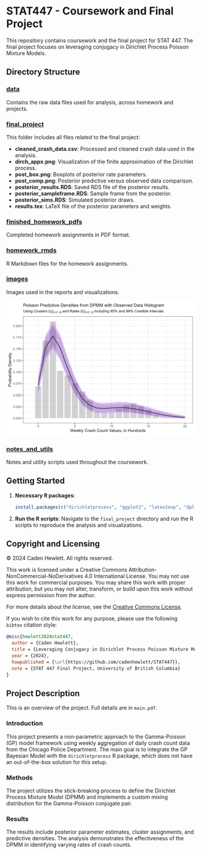 # STAT447 - Coursework and Final Project

This repository contains coursework and the final project for STAT 447. The final project focuses on leveraging conjugacy in Dirichlet Process Poisson Mixture Models.

## Directory Structure

### [data](https://github.com/cadenhewlett/STAT447/tree/main/data)
Contains the raw data files used for analysis, across homework and projects.

### [final_project](https://github.com/cadenhewlett/STAT447/tree/main/final_project)
This folder includes all files related to the final project:
- **cleaned_crash_data.csv**: Processed and cleaned crash data used in the analysis.
- **dirch_appx.png**: Visualization of the finite approximation of the Dirichlet process.
- **post_box.png**: Boxplots of posterior rate parameters.
- **post_comp.png**: Posterior predictive versus observed data comparison.
- **posterior_results.RDS**: Saved RDS file of the posterior results.
- **posterior_sampleframe.RDS**: Sample frame from the posterior.
- **posterior_sims.RDS**: Simulated posterior draws.
- **results.tex**: LaTeX file of the posterior parameters and weights.

### [finished_homework_pdfs](https://github.com/cadenhewlett/STAT447/tree/main/finished_homework_pdfs)
Completed homework assignments in PDF format.

### [homework_rmds](https://github.com/cadenhewlett/STAT447/tree/main/homework_rmds)
R Markdown files for the homework assignments.

### [images](https://github.com/cadenhewlett/STAT447/tree/main/images)
Images used in the reports and visualizations.

![posterior in final project](https://github.com/cadenhewlett/STAT447/blob/main/final_project/post_comp.png)

### [notes_and_utils](https://github.com/cadenhewlett/STAT447/tree/main/notes_and_utils)
Notes and utility scripts used throughout the coursework.


## Getting Started

1. **Necessary R packages**:
    ```r
    install.packages(c("dirichletprocess", "ggplot2", "latex2exp", "dplyr", "lubridate", "readxl", "tidyr", "pbapply", "hexbin", "scales", "knitr", "kableExtra"))
    ```

2. **Run the R scripts**:
    Navigate to the `final_project` directory and run the R scripts to reproduce the analysis and visualizations.

## Copyright and Licensing

© 2024 Caden Hewlett. All rights reserved.

This work is licensed under a Creative Commons Attribution-NonCommercial-NoDerivatives 4.0 International License. You may not use this work for commercial purposes. You may share this work with proper attribution, but you may not alter, transform, or build upon this work without express permission from the author.

For more details about the license, see the [Creative Commons License](https://creativecommons.org/licenses/by-nc-nd/4.0/).

If you wish to cite this work for any purpose, please use the following `bibtex` citation style:
```bibtex
@misc{hewlett2024stat447,
  author = {Caden Hewlett},
  title = {Leveraging Conjugacy in Dirichlet Process Poisson Mixture Models},
  year = {2024},
  howpublished = {\url{https://github.com/cadenhewlett/STAT447}},
  note = {STAT 447 Final Project, University of British Columbia}
}
```
## Project Description

This is an overview of the project. Full details are in `main.pdf`.
### Introduction

This project presents a non-parametric approach to the Gamma-Poisson (GP) model framework using weekly aggregation of daily crash count data from the Chicago Police Department. The main goal is to integrate the GP Bayesian Model with the `dirichletprocess` R package, which does not have an out-of-the-box solution for this setup.

### Methods

The project utilizes the stick-breaking process to define the Dirichlet Process Mixture Model (DPMM) and implements a custom mixing distribution for the Gamma-Poisson conjugate pair.

### Results

The results include posterior parameter estimates, cluster assignments, and predictive densities. The analysis demonstrates the effectiveness of the DPMM in identifying varying rates of crash counts.

